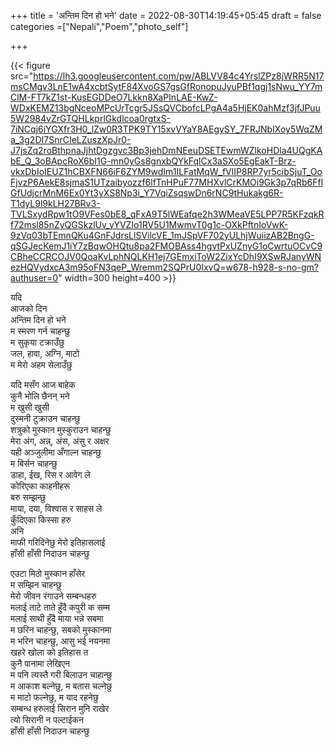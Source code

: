 +++
title = 'अन्तिम दिन हो भने'
date = 2022-08-30T14:19:45+05:45
draft = false
categories =["Nepali","Poem","photo_self"]

+++

{{< figure src="https://lh3.googleusercontent.com/pw/ABLVV84c4YrslZPz8jWRR5N17msCMgv3LnE1wA4xcbtSytF84XvoGS7gsGfRonopuJyuPBf1qgj1sNwu_YY7mClM-FT7kZ1st-KusEGDDeO7Lkkn8XaPInLAE-KwZ-WDxKEMZ13bgNceoMPcUrTcgr5JSsQVCbofcLPgA4a5HjEK0ahMzf3jfJPuu5W2984vZrGTQHLkprlGkdlcoa0rgtxS-7iNCqj6iYGXfr3H0_lZw0R3TPK9TY15xvVYaY8AEgySY_7FRJNbIXoy5WqZMa_3g2DI7SnrCIeLZuszXpJr0-J7jsZq2roBthpnaJjhtDgzgvc3Bp3jehDmNEeuDSETEwmWZlkoHDla4UQgKAbE_Q_3oBApcRoX6bI1G-mn0yGs8gnxbQYkFqlCx3aSXo5EgEakT-Brz-vkxDbIoIEUZ1hCBXFN66iF6ZYM9wdIm1ILFatMqW_fVlIP8RP7yr5cibSjuT_OoFjvzP6AekE8sjmaS1UTzaibyozzf6lfTnHPuF77MHXvlCrKMOi9Gk3p7qRb6FflGfUdjcrMnM6Ex0Yt3yXS8Np3i_Y7VqiZsqswDn6rNC9tHukakg6R-T1dyL9l9kLH27BRv3-TVLSxydRpw1tO9VFes0bE8_qFxA9T5lWEafqe2h3WMeaVE5LPP7R5KFzqkRf72msl85nZyQGSkzlUv_yYVZIo1RV5U1MwmvT0g1c-OXkPftnIoVwK-9zVq03bTEmnQKu4GnFJdrsLlSVilcVE_1mJSpVF702yULhjWuiizAB2BngG-qSGJecKemJ1iY7zBqwOHQtu8pa2FMOBAss4hgvtPxUZnyG1oCwrtuOCvC9CBheCCRCOJV0QoaKvLphNQLKH1ej7GEmxiToW2ZixYcDhI9XSwRJanyWNezHQVydxcA3m95oFN3qeP_Wremm2SQPrU0IxvQ=w678-h928-s-no-gm?authuser=0" width=300 height=400 >}}


यदि  
आजको दिन  
अन्तिम दिन हो भने  
म स्मरण गर्न चाहन्छु  
म सुकृया टक्राउँछु  
जल, हावा, अग्नि, माटो  
म मेरो अहम सेलाउँछु  
  
यदि मसँग आज बाहेक  
कुनै भोलि छैनन् भने  
म खुसी खुसी   
दुस्मनी टुक्राउन चाहन्छु  
शत्रुको मुस्कान मुस्कुराउन चाहन्छु  
मेरा अंग, अन्न्,  अंस, अंसु र अक्षर   
यही अञ्जुलीमा  अँगाल्न चाहन्छु   
म बिर्सन चाहन्छु  
डाहा, ईख, रिस र आवेग ले  
कोरिएका काहनीहरू  
बरु सम्झन्छु  
माया, दया, विश्वास र साहस ले  
कुँदिएका  किस्सा हरु  
अनि  
माफी गरिदिनेछु मेरो इतिहासलाई  
हाँसी हाँसी निदाउन चाहन्छु   
  
एउटा मिठो मुस्कान हाँसेर  
म सम्झिन  चाहन्छु  
मेरो जीवन रंगाउने सम्बन्धहरु  
मलाई ताटे ताते हुँदै कपुरी क सम्म  
मलाई साथी हुँदै माया भन्ने सबमा  
म छरिन चाहन्छु, सबको मुस्कानमा  
म भरिन चाहन्छु, आसु भई नयनमा  
खहरे खोला को इतिहास त  
कुनै पानामा लेखिएन  
म पनि त्यस्तै गरी बिलाउन चाहान्छु  
म आकाश बल्नेछु, म बतास चल्नेछु  
म माटो फल्नेछु, म याद रहनेछु  
सम्बन्ध हरुलाई सिरान मुनि राखेर  
त्यो सिरानी न पल्टाईकन  
हाँसी हाँसी निदाउन चाहन्छु  